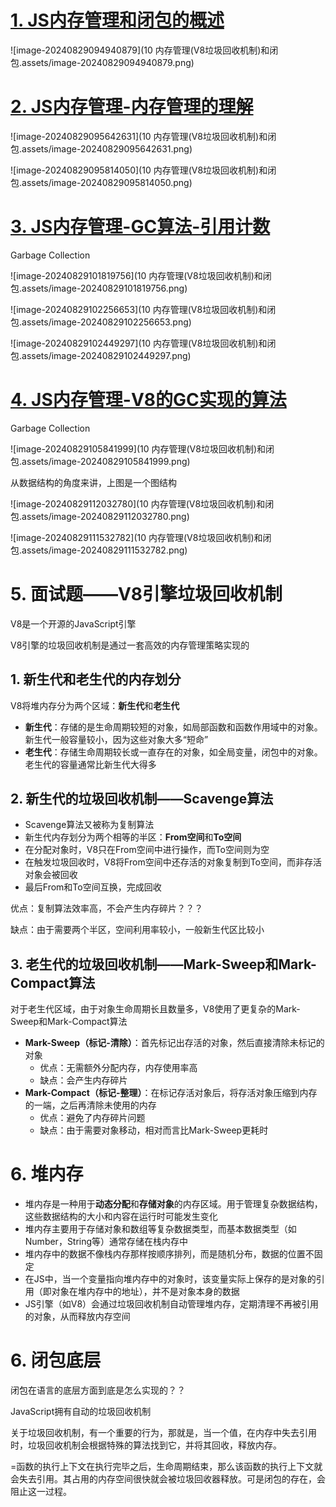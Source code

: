 # [1. JS内存管理和闭包的概述](https://www.bilibili.com/video/BV1M44y1R76m/?spm_id_from=333.999.0.0&vd_source=a7089a0e007e4167b4a61ef53acc6f7e)

![image-20240829094940879](10 内存管理(V8垃圾回收机制)和闭包.assets/image-20240829094940879.png)

# [2. JS内存管理-内存管理的理解](https://www.bilibili.com/video/BV1M44y1R76m/?p=2&spm_id_from=pageDriver&vd_source=a7089a0e007e4167b4a61ef53acc6f7e)

![image-20240829095642631](10 内存管理(V8垃圾回收机制)和闭包.assets/image-20240829095642631.png)



![image-20240829095814050](10 内存管理(V8垃圾回收机制)和闭包.assets/image-20240829095814050.png)

# [3. JS内存管理-GC算法-引用计数](https://www.bilibili.com/video/BV1M44y1R76m/?p=3&spm_id_from=pageDriver&vd_source=a7089a0e007e4167b4a61ef53acc6f7e)

Garbage Collection

![image-20240829101819756](10 内存管理(V8垃圾回收机制)和闭包.assets/image-20240829101819756.png)

![image-20240829102256653](10 内存管理(V8垃圾回收机制)和闭包.assets/image-20240829102256653.png)

![image-20240829102449297](10 内存管理(V8垃圾回收机制)和闭包.assets/image-20240829102449297.png)

# [4. JS内存管理-V8的GC实现的算法](https://www.bilibili.com/video/BV1M44y1R76m/?p=4&spm_id_from=pageDriver&vd_source=a7089a0e007e4167b4a61ef53acc6f7e)

Garbage Collection

![image-20240829105841999](10 内存管理(V8垃圾回收机制)和闭包.assets/image-20240829105841999.png)

从数据结构的角度来讲，上图是一个图结构

![image-20240829112032780](10 内存管理(V8垃圾回收机制)和闭包.assets/image-20240829112032780.png)

![image-20240829111532782](10 内存管理(V8垃圾回收机制)和闭包.assets/image-20240829111532782.png)

# 5. 面试题——V8引擎垃圾回收机制

V8是一个开源的JavaScript引擎

V8引擎的垃圾回收机制是通过一套高效的内存管理策略实现的

## 1. 新生代和老生代的内存划分

V8将堆内存分为两个区域：**新生代**和**老生代**

- **新生代**：存储的是生命周期较短的对象，如局部函数和函数作用域中的对象。新生代一般容量较小，因为这些对象大多“短命”
- **老生代**：存储生命周期较长或一直存在的对象，如全局变量，闭包中的对象。老生代的容量通常比新生代大得多

## 2. 新生代的垃圾回收机制——Scavenge算法

- Scavenge算法又被称为复制算法
- 新生代内存划分为两个相等的半区：**From空间**和**To空间**
- 在分配对象时，V8只在From空间中进行操作，而To空间则为空
- 在触发垃圾回收时，V8将From空间中还存活的对象复制到To空间，而非存活对象会被回收
- 最后From和To空间互换，完成回收

优点：复制算法效率高，不会产生内存碎片？？？

缺点：由于需要两个半区，空间利用率较小，一般新生代区比较小

## 3. 老生代的垃圾回收机制——Mark-Sweep和Mark-Compact算法

对于老生代区域，由于对象生命周期长且数量多，V8使用了更复杂的Mark-Sweep和Mark-Compact算法

- **Mark-Sweep（标记-清除）**：首先标记出存活的对象，然后直接清除未标记的对象
  - 优点：无需额外分配内存，内存使用率高
  - 缺点：会产生内存碎片
- **Mark-Compact（标记-整理）**：在标记存活对象后，将存活对象压缩到内存的一端，之后再清除未使用的内存
  - 优点：避免了内存碎片问题
  - 缺点：由于需要对象移动，相对而言比Mark-Sweep更耗时

# 6. 堆内存

- 堆内存是一种用于**动态分配**和**存储对象**的内存区域。用于管理复杂数据结构，这些数据结构的大小和内容在运行时可能发生变化
- 堆内存主要用于存储对象和数组等复杂数据类型，而基本数据类型（如Number，String等）通常存储在栈内存中
- 堆内存中的数据不像栈内存那样按顺序排列，而是随机分布，数据的位置不固定
- 在JS中，当一个变量指向堆内存中的对象时，该变量实际上保存的是对象的引用（即对象在堆内存中的地址），并不是对象本身的数据
- JS引擎（如V8）会通过垃圾回收机制自动管理堆内存，定期清理不再被引用的对象，从而释放内存空间                                                                                                                                                                                                                                                                                                                                                                                                                                                                                                                                                                                                                                                                                                                                                                                                                                                                                                                                                                                                                                                                                                                                                                                                                                                                                                                                                                                                                                                                                                                                                                                                                                                                                                                                                                                                                                                                                                                                                                                                                                                                                                                                                                                                                                                                                                                                                                                                                                                                                                                                                                                                                                                                                                                                                                                                                                                                                                                                                                                                                                                                                                                                                                                                                                                                                                                                                                                                                                                                                                                                                                                                                                                                                                                                                                                                                                                                                                                                                                               

# 6. 闭包底层

闭包在语言的底层方面到底是怎么实现的？？

JavaScript拥有自动的垃圾回收机制

关于垃圾回收机制，有一个重要的行为，那就是，当一个值，在内存中失去引用时，垃圾回收机制会根据特殊的算法找到它，并将其回收，释放内存。

=函数的执行上下文在执行完毕之后，生命周期结束，那么该函数的执行上下文就会失去引用。其占用的内存空间很快就会被垃圾回收器释放。可是闭包的存在，会阻止这一过程。

